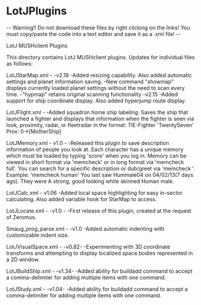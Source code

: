 LotJPlugins
===========

-- Warning!! Do not download these files by right clicking on the links! You must copy/paste the code into a text editor and save it as a .xml file! --

LotJ MUSHclient Plugins

This directory contains LotJ MUSHclient plugins. Updates for individual files as follows:

LotJStarMap.xml -
-v2.18
  -Added resizing capability. Also added automatic settings and planet information saving.
  -New command "showmap" displays currently loaded planet settings without the need to scan every time.
  -"hypmap" retains original scanning functionality
-v2.15 
  -Added support for ship coordinate display. Also added hyperjump route display.

LotJFlight.xml -
  -Added squadron home ship labeling. Saves the ship that launched a fighter and displays that information when 
   the fighter is seen via look, proximity, radar, or fleetradar in the format:
   TIE-Fighter 'TwentySeven'  Prox: 0->[MotherShip]
   
LotJMemory.xml - 
v1.0 -
  -Released this plugin to save description information of people you look at. Each character has a unique memory
   which must be loaded by typing 'score' when you log in. Memory can be viewed in short format via 'memcheck' or 
   in long format via 'memcheck full'. You can search for a specific description or dub/greet via 'memcheck <name>'.
   Example: 'memcheck human'
   You last saw Hummale04 on 04/02/13(7 days ago). They were A strong, good looking white skinned Human male.

LotJCalc.xml -
v1.06
  -Added local space highlighting for easy in-sector calculating. Also added variable hook for StarMap to access.
  
LotJLocate.xml - 
-v1.0 -
  -First release of this plugin, created at the request of Zeromus.
  
Smaug_prog_parse.xml -
-v1.0
  -Added automatic indenting with customizable indent size.
  
LotJVisualSpace.xml -
-v0.82-
  -Experimenting with 3D coordinate transforms and attempting to display localized space bodies represented in a 2D window.

LotJBuildShip.xml - 
-v1.34-
  -Added ability for buildadd command to accept a comma-delimiter for adding multiple items with one command.
  
LotJStudy.xml -
-v1.04-
  -Added ability for buildadd command to accept a comma-delimiter for adding multiple items with one command.